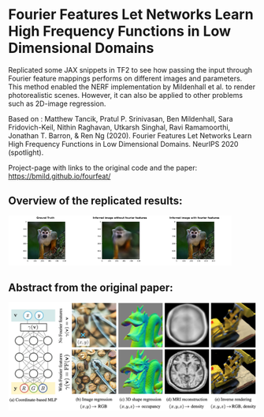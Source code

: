 # Fourier Features Let Networks Learn High Frequency Functions in Low Dimensional Domains

Replicated some JAX snippets in TF2 to see how passing the input through Fourier feature mappings performs on different images and parameters. 
This method enabled the NERF implementation by Mildenhall et al. to render photorealistic scenes. 
However, it can also be applied to other problems such as 2D-image regression. 

Based on :
Matthew Tancik, Pratul P. Srinivasan, Ben Mildenhall, Sara Fridovich-Keil, Nithin Raghavan, Utkarsh Singhal, Ravi Ramamoorthi, Jonathan T. Barron, & Ren Ng (2020). Fourier Features Let Networks Learn High Frequency Functions in Low Dimensional Domains. NeurIPS 2020 (spotlight).

Project-page with links to the original code and the paper: 
https://bmild.github.io/fourfeat/

## Overview of the replicated results:

<img src="ground_truth.png" width="30%" height="30%"><img src="Inference_without_Fourier_features.png" width="30%" height="30%"><img src="Fourier_features_result.png" width="30%" height="30%">

## Abstract from the original paper:

![alt text](tancik_et_al_abstract.png)
